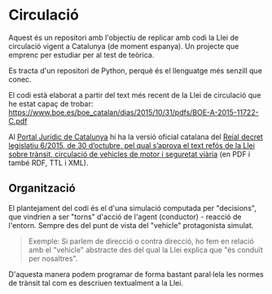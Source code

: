 


# Circulació

Aquest és un repositori amb l'objectiu de replicar amb codi la Llei de circulació
vigent a Catalunya (de moment espanya). Un projecte que emprenc per estudiar
per al test de teòrica.

Es tracta d'un repositori de Python, perquè és el llenguatge més senzill que conec.

El codi està elaborat a partir del text més recent de la Llei de circulació que
he estat capaç de trobar:
https://www.boe.es/boe_catalan/dias/2015/10/31/pdfs/BOE-A-2015-11722-C.pdf

Al [Portal Jurídic de Catalunya](https://portaljuridic.gencat.cat/ca/) hi ha la versió oficial catalana del [Reial decret legislatiu 6/2015, de 30 d’octubre, pel qual s’aprova el text refós de la Llei sobre trànsit, circulació de vehicles de motor i seguretat viària](https://portaljuridic.gencat.cat/ca/document-del-pjur/?documentId=717689) (en PDF i també RDF, TTL i XML).

## Organització

El plantejament del codi és el d'una simulació computada per "decisions", que
vindrien a ser "torns" d'acció de l'agent (conductor) - reacció de l'entorn.
Sempre des del punt de vista del "vehicle" protagonista simulat.

> Exemple: Si parlem de direcció o contra direcció, ho fem en relació amb el "vehicle"
> abstracte des del qual la Llei explica que "és conduït per nosaltres".

D'aquesta manera podem programar de forma bastant paral·lela les normes de trànsit
tal com es descriuen textualment a la Llei.
